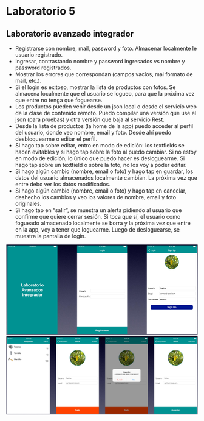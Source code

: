 # Laboratorio 5
## Laboratorio avanzado integrador


* Registrarse con nombre, mail, password y foto. Almacenar localmente le
usuario registrado.
* Ingresar, contrastando nombre y password ingresados vs nombre y
password registrados.
* Mostrar los errores que correspondan (campos vacíos, mal formato de mail,
etc.).
* Si el login es exitoso, mostrar la lista de productos con fotos. Se almacena
localmente que el usuario se logueo, para que la próxima vez que entre no
tenga que foguearse.
* Los productos pueden venir desde un json local o desde el servicio web de
la clase de contenido remoto. Puedo compilar una versión que use el json
(para pruebas) y otra versión que baja al servicio Rest.
* Desde la lista de productos (la home de la app) puedo acceder al perfil del usuario, donde
veo nombre, email y foto. Desde ahí puedo desbloquearme o editar el perfil.
* Si hago tap sobre editar, entro en modo de edición: los textfields se hacen evitables y si
hago tap sobre la foto al puedo cambiar. Si no estoy en modo de edición, lo único que
puedo hacer es desloguearme. Si hago tap sobre un textfield o sobre la foto, no los voy a
poder editar.
* Si hago algún cambio (nombre, email o foto) y hago tap en guardar, los datos del usuario
almacenados localmente cambian. La próxima vez que entre debo ver los datos
modificados.
* Si hago algún cambio (nombre, email o foto) y hago tap en cancelar, deshecho los cambios
y veo los valores de nombre, email y foto originales.
* Si hago tap en “salir”, se muestra un alerta pidiendo al usuario que confirme que quiere
cerrar sesión. Si toca que sí, el usuario como fogueado almacenado localmente se borra y la
próxima vez que entre en la app, voy a tener que loguearme. Luego de desloguearse, se
muestra la pantalla de login.


![imagen 1](documentation/c5-img1.png)
![imagen 2](documentation/c5-img2.png)

